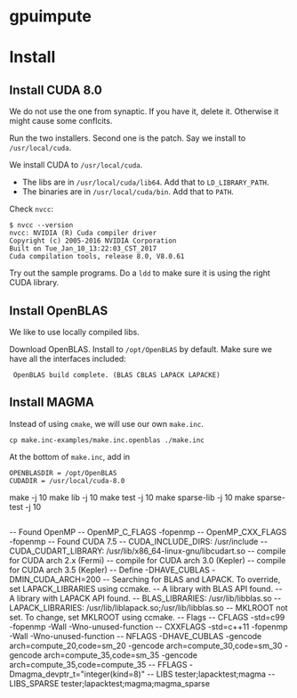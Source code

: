 # gpuimpute

# Install

## Install CUDA 8.0

We do not use the one from synaptic. If you have it, delete it. Otherwise it might cause some conflcits.

Run the two installers. Second one is the patch. Say we install to `/usr/local/cuda`.

We install CUDA to `/usr/local/cuda`.
* The libs are in `/usr/local/cuda/lib64`. Add that to `LD_LIBRARY_PATH`.
* The binaries are in `/usr/local/cuda/bin`. Add that to `PATH`.

Check `nvcc`:
```shell
$ nvcc --version
nvcc: NVIDIA (R) Cuda compiler driver
Copyright (c) 2005-2016 NVIDIA Corporation
Built on Tue_Jan_10_13:22:03_CST_2017
Cuda compilation tools, release 8.0, V8.0.61
```

Try out the sample programs. Do a `ldd` to make sure it is using the right CUDA library.

## Install OpenBLAS

We like to use locally compiled libs.

Download OpenBLAS. Install to `/opt/OpenBLAS` by default. Make sure we have all the interfaces included:
```
 OpenBLAS build complete. (BLAS CBLAS LAPACK LAPACKE)
```

## Install MAGMA

Instead of using `cmake`, we will use our own `make.inc`.

```shell
cp make.inc-examples/make.inc.openblas ./make.inc
```

At the bottom of `make.inc`, add in
```
OPENBLASDIR = /opt/OpenBLAS
CUDADIR = /usr/local/cuda-8.0
```



make -j 10
make lib -j 10
make test -j 10
make sparse-lib -j 10
make sparse-test -j 10
```

```
-- Found OpenMP
--     OpenMP_C_FLAGS   -fopenmp
--     OpenMP_CXX_FLAGS -fopenmp
-- Found CUDA 7.5
--     CUDA_INCLUDE_DIRS:   /usr/include
--     CUDA_CUDART_LIBRARY: /usr/lib/x86_64-linux-gnu/libcudart.so
--     compile for CUDA arch 2.x (Fermi)
--     compile for CUDA arch 3.0 (Kepler)
--     compile for CUDA arch 3.5 (Kepler)
-- Define -DHAVE_CUBLAS -DMIN_CUDA_ARCH=200
-- Searching for BLAS and LAPACK. To override, set LAPACK_LIBRARIES using ccmake.
-- A library with BLAS API found.
-- A library with LAPACK API found.
--     BLAS_LIBRARIES:      /usr/lib/libblas.so
--     LAPACK_LIBRARIES:    /usr/lib/liblapack.so;/usr/lib/libblas.so
-- MKLROOT not set. To change, set MKLROOT using ccmake.
-- Flags
--     CFLAGS        -std=c99 -fopenmp -Wall -Wno-unused-function
--     CXXFLAGS      -std=c++11 -fopenmp -Wall -Wno-unused-function
--     NFLAGS        -DHAVE_CUBLAS  -gencode arch=compute_20,code=sm_20 -gencode arch=compute_30,code=sm_30 -gencode arch=compute_35,code=sm_35 -gencode arch=compute_35,code=compute_35 
--     FFLAGS        -Dmagma_devptr_t="integer(kind=8)"
--     LIBS         tester;lapacktest;magma
--     LIBS_SPARSE  tester;lapacktest;magma;magma_sparse
```